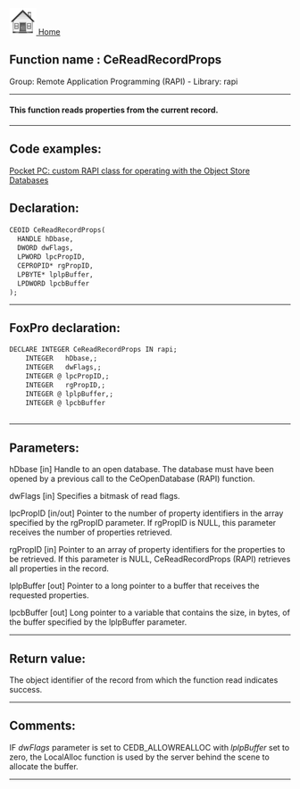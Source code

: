 [<img src="../../images/home.png"> Home ](https://github.com/VFPX/Win32API)  

## Function name : CeReadRecordProps
Group: Remote Application Programming (RAPI) - Library: rapi    
***  


#### This function reads properties from the current record.
***  


## Code examples:
[Pocket PC: custom RAPI class for operating with the Object Store Databases](../../samples/sample_445.md)  

## Declaration:
```foxpro  
CEOID CeReadRecordProps(
  HANDLE hDbase,
  DWORD dwFlags,
  LPWORD lpcPropID,
  CEPROPID* rgPropID,
  LPBYTE* lplpBuffer,
  LPDWORD lpcbBuffer
);  
```  
***  


## FoxPro declaration:
```foxpro  
DECLARE INTEGER CeReadRecordProps IN rapi;
	INTEGER   hDbase,;
	INTEGER   dwFlags,;
	INTEGER @ lpcPropID,;
	INTEGER   rgPropID,;
	INTEGER @ lplpBuffer,;
	INTEGER @ lpcbBuffer
  
```  
***  


## Parameters:
hDbase 
[in] Handle to an open database. The database must have been opened by a previous call to the CeOpenDatabase (RAPI) function.

dwFlags 
[in] Specifies a bitmask of read flags.

lpcPropID 
[in/out] Pointer to the number of property identifiers in the array specified by the rgPropID parameter. If rgPropID is NULL, this parameter receives the number of properties retrieved. 

rgPropID 
[in] Pointer to an array of property identifiers for the properties to be retrieved. If this parameter is NULL, CeReadRecordProps (RAPI) retrieves all properties in the record.

lplpBuffer 
[out] Pointer to a long pointer to a buffer that receives the requested properties.

lpcbBuffer 
[out] Long pointer to a variable that contains the size, in bytes, of the buffer specified by the lplpBuffer parameter.  
***  


## Return value:
The object identifier of the record from which the function read indicates success.  
***  


## Comments:
IF <Em>dwFlags</Em> parameter is set to CEDB_ALLOWREALLOC with <Em>lplpBuffer</Em> set to zero, the LocalAlloc function is used by the server behind the scene to allocate the buffer.  
  
***  

